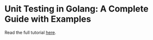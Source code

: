 # Unit Testing in Golang: A Complete Guide with Examples

Read the full tutorial [here](https://www.djamware.com/post/5b56a6cc80aca707dd4f65a9/building-a-restful-api-with-nodejs-express-sequelize-postgresql-2025-update).
